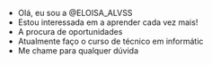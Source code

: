 -    Olá, eu sou a @ELOISA_ALVSS
-    Estou interessada em a aprender cada vez mais!
-    A procura de oportunidades 
-    Atualmente faço o curso de  técnico em informátic
-    Me chame para qualquer dúvida

<!---
ELOISAALVSS/ELOISAALVSS is a ✨ special ✨ repository because its `README.md` (this file) appears on your GitHub profile.
You can click the Preview link to take a look at your changes.
--->
